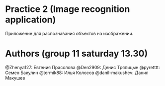 # Practice 2 (Image recognition application)
Приложение для распознавания объектов на изображении.

# Authors (group 11 saturday 13.30)
@Zhenya127: Евгения Прасолова
@Den2909: Денис Тряпицын
@pyretttt: Семен Бакулин
@termik88: Илья Колосов
@danil-makushev: Данил Макушев